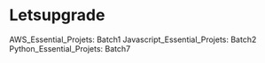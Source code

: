 # Letsupgrade
AWS_Essential_Projets: Batch1
Javascript_Essential_Projets: Batch2
Python_Essential_Projets: Batch7
